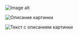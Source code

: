   ![Image alt](https://github.com/Melifarro19/New-Analytical-Life/blob/main/Case%20Study%201/Graphs/Visual_1.png)

<image src="https://github.com/Melifarro19/New-Analytical-Life/blob/main/Case%20Study%201/Graphs/Visual-1.png" alt="Описание картинки">

![Текст с описанием картинки](/Graphs/Visual-1.png)
